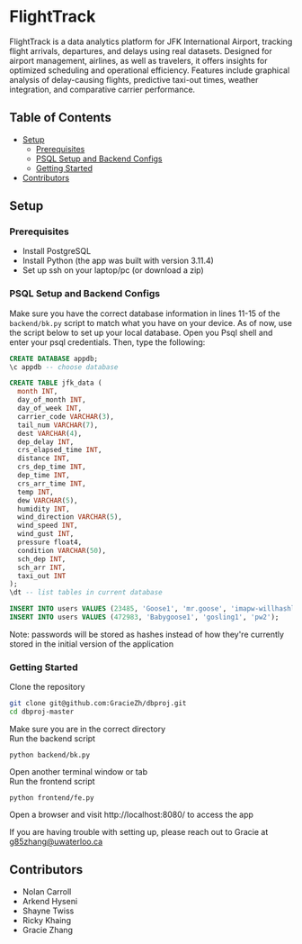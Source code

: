 # FlightTrack
FlightTrack is a data analytics platform for JFK International Airport, tracking flight arrivals, departures, and delays using real datasets. Designed for airport management, airlines, as well as travelers, it offers insights for optimized scheduling and operational efficiency. Features include graphical analysis of delay-causing flights, predictive taxi-out times, weather integration, and comparative carrier performance.

## Table of Contents
- [Setup](#setup)
    - [Prerequisites](#prerequisites)
    - [PSQL Setup and Backend Configs](#psql-setup-and-backend-configs)
    - [Getting Started](#getting-started)
- [Contributors](#contributors)

## Setup
### Prerequisites
- Install PostgreSQL 
- Install Python (the app was built with version 3.11.4)
- Set up ssh on your laptop/pc (or download a zip)

### PSQL Setup and Backend Configs
Make sure you have the correct database information in lines 11-15 of the `backend/bk.py` script to match what you have on your device. As of now, use the script below to set up your local database. Open you Psql shell and enter your psql credentials. Then, type the following:

```sql
CREATE DATABASE appdb;
\c appdb -- choose database

CREATE TABLE jfk_data (
  month INT,
  day_of_month INT,
  day_of_week INT,
  carrier_code VARCHAR(3),
  tail_num VARCHAR(7),
  dest VARCHAR(4),
  dep_delay INT,
  crs_elapsed_time INT,
  distance INT,
  crs_dep_time INT,
  dep_time INT,
  crs_arr_time INT,
  temp INT,
  dew VARCHAR(5),
  humidity INT,
  wind_direction VARCHAR(5),
  wind_speed INT,
  wind_gust INT,
  pressure float4,
  condition VARCHAR(50),
  sch_dep INT,
  sch_arr INT,
  taxi_out INT
);
\dt -- list tables in current database

INSERT INTO users VALUES (23485, 'Goose1', 'mr.goose', 'imapw-willhashlater');
INSERT INTO users VALUES (472983, 'Babygoose1', 'gosling1', 'pw2');
```
Note: passwords will be stored as hashes instead of how they're currently stored in the initial version of the application

### Getting Started
Clone the repository

```bash
git clone git@github.com:GracieZh/dbproj.git
cd dbproj-master
```

Make sure you are in the correct directory<br />
Run the backend script
```
python backend/bk.py
```

Open another terminal window or tab<br />
Run the frontend script
```
python frontend/fe.py
```
Open a browser and visit http://localhost:8080/ to access the app

If you are having trouble with setting up, please reach out to Gracie at g85zhang@uwaterloo.ca

## Contributors
- Nolan Carroll
- Arkend Hyseni
- Shayne Twiss
- Ricky Khaing 
- Gracie Zhang